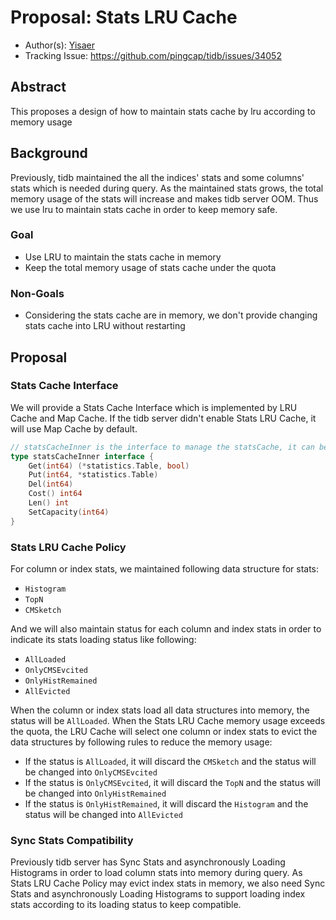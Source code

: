 # Proposal: Stats LRU Cache

- Author(s): [Yisaer](https://github.com/yisaer)
- Tracking Issue: https://github.com/pingcap/tidb/issues/34052

## Abstract

This proposes a design of how to maintain stats cache by lru according to memory usage

## Background

Previously, tidb maintained the all the indices' stats and some columns' stats which is needed during query. 
As the maintained stats grows, the total memory usage of the stats will increase and makes tidb server OOM.
Thus we use lru to maintain stats cache in order to keep memory safe.

### Goal

- Use LRU to maintain the stats cache in memory
- Keep the total memory usage of stats cache under the quota

### Non-Goals

- Considering the stats cache are in memory, we don't provide changing stats cache into LRU without restarting

## Proposal

### Stats Cache Interface

We will provide a Stats Cache Interface which is implemented by LRU Cache and Map Cache. 
If the tidb server didn't enable Stats LRU Cache, it will use Map Cache by default.

```go
// statsCacheInner is the interface to manage the statsCache, it can be implemented by map, lru cache or other structures.
type statsCacheInner interface {
	Get(int64) (*statistics.Table, bool)
	Put(int64, *statistics.Table)
	Del(int64)
	Cost() int64
	Len() int
	SetCapacity(int64)
}
```

### Stats LRU Cache Policy

For column or index stats, we maintained following data structure for stats: 

- `Histogram` 
- `TopN`
- `CMSketch`

And we will also maintain status for each column and index stats in order to indicate its stats loading status like following:

- `AllLoaded`
- `OnlyCMSEvcited`
- `OnlyHistRemained`
- `AllEvicted`

When the column or index stats load all data structures into memory, the status will be `AllLoaded`. 
When the Stats LRU Cache memory usage exceeds the quota, the LRU Cache will select one column or index stats to evict the data structures by following rules to reduce the memory usage:

- If the status is `AllLoaded`, it will discard the `CMSketch` and the status will be changed into `OnlyCMSEvcited`
- If the status is `OnlyCMSEvcited`, it will discard the `TopN` and the status will be changed into `OnlyHistRemained`
- If the status is `OnlyHistRemained`, it will discard the `Histogram` and the status will be changed into `AllEvicted`

### Sync Stats Compatibility

Previously tidb server has Sync Stats and asynchronously Loading Histograms in order to load column stats into memory during query.
As Stats LRU Cache Policy may evict index stats in memory, we also need Sync Stats and asynchronously Loading Histograms to support loading index stats according to its loading status to keep compatible.
